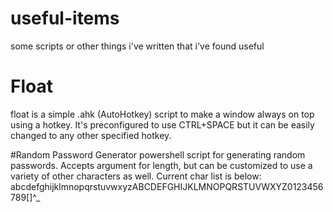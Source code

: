 # useful-items
some scripts or other things i've written that i've found useful


# Float
float is a simple .ahk (AutoHotkey) script to make a window always on top using a hotkey. It's preconfigured to use CTRL+SPACE but it can be easily changed to any other specified hotkey. 

#Random Password Generator 
powershell script for generating random passwords. Accepts argument for length, but can be customized to use a variety of other characters as well. Current char list is below:
abcdefghijklmnopqrstuvwxyzABCDEFGHIJKLMNOPQRSTUVWXYZ0123456789[]^\_
